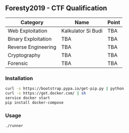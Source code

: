 ## Foresty2019 - CTF Qualification

| Category | Name | Point |
| -------- | ---- | ----- |
| Web Exploitation | Kalkulator Si Budi | TBA |
| Binary Exploitation | TBA | TBA |
| Reverse Engineering | TBA | TBA |
| Cryptography | TBA | TBA |
| Forensic | TBA | TBA |

### Installation
```bash
curl -s https://bootstrap.pypa.io/get-pip.py | python
curl -s https://get.docker.com/ | sh
service docker start
pip install docker-compose
```

### Usage
```bash
./runner
```
